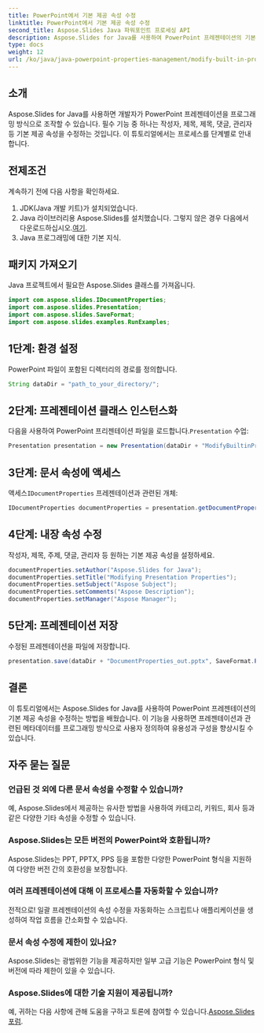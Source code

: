 ```yaml
---
title: PowerPoint에서 기본 제공 속성 수정
linktitle: PowerPoint에서 기본 제공 속성 수정
second_title: Aspose.Slides Java 파워포인트 프로세싱 API
description: Aspose.Slides for Java를 사용하여 PowerPoint 프레젠테이션의 기본 제공 속성을 수정하는 방법을 알아보세요. 프로그래밍 방식으로 프레젠테이션을 향상하세요.
type: docs
weight: 12
url: /ko/java/java-powerpoint-properties-management/modify-built-in-properties-powerpoint/
---
```

## 소개
Aspose.Slides for Java를 사용하면 개발자가 PowerPoint 프레젠테이션을 프로그래밍 방식으로 조작할 수 있습니다. 필수 기능 중 하나는 작성자, 제목, 제목, 댓글, 관리자 등 기본 제공 속성을 수정하는 것입니다. 이 튜토리얼에서는 프로세스를 단계별로 안내합니다.
## 전제조건
계속하기 전에 다음 사항을 확인하세요.
1. JDK(Java 개발 키트)가 설치되었습니다.
2.  Java 라이브러리용 Aspose.Slides를 설치했습니다. 그렇지 않은 경우 다음에서 다운로드하십시오.[여기](https://releases.aspose.com/slides/java/).
3. Java 프로그래밍에 대한 기본 지식.
## 패키지 가져오기
Java 프로젝트에서 필요한 Aspose.Slides 클래스를 가져옵니다.
```java
import com.aspose.slides.IDocumentProperties;
import com.aspose.slides.Presentation;
import com.aspose.slides.SaveFormat;
import com.aspose.slides.examples.RunExamples;
```
## 1단계: 환경 설정
PowerPoint 파일이 포함된 디렉터리의 경로를 정의합니다.
```java
String dataDir = "path_to_your_directory/";
```
## 2단계: 프레젠테이션 클래스 인스턴스화
 다음을 사용하여 PowerPoint 프리젠테이션 파일을 로드합니다.`Presentation` 수업:
```java
Presentation presentation = new Presentation(dataDir + "ModifyBuiltinProperties.pptx");
```
## 3단계: 문서 속성에 액세스
 액세스`IDocumentProperties` 프레젠테이션과 관련된 개체:
```java
IDocumentProperties documentProperties = presentation.getDocumentProperties();
```
## 4단계: 내장 속성 수정
작성자, 제목, 주제, 댓글, 관리자 등 원하는 기본 제공 속성을 설정하세요.
```java
documentProperties.setAuthor("Aspose.Slides for Java");
documentProperties.setTitle("Modifying Presentation Properties");
documentProperties.setSubject("Aspose Subject");
documentProperties.setComments("Aspose Description");
documentProperties.setManager("Aspose Manager");
```
## 5단계: 프레젠테이션 저장
수정된 프레젠테이션을 파일에 저장합니다.
```java
presentation.save(dataDir + "DocumentProperties_out.pptx", SaveFormat.Pptx);
```

## 결론
이 튜토리얼에서는 Aspose.Slides for Java를 사용하여 PowerPoint 프레젠테이션의 기본 제공 속성을 수정하는 방법을 배웠습니다. 이 기능을 사용하면 프레젠테이션과 관련된 메타데이터를 프로그래밍 방식으로 사용자 정의하여 유용성과 구성을 향상시킬 수 있습니다.
## 자주 묻는 질문
### 언급된 것 외에 다른 문서 속성을 수정할 수 있습니까?
예, Aspose.Slides에서 제공하는 유사한 방법을 사용하여 카테고리, 키워드, 회사 등과 같은 다양한 기타 속성을 수정할 수 있습니다.
### Aspose.Slides는 모든 버전의 PowerPoint와 호환됩니까?
Aspose.Slides는 PPT, PPTX, PPS 등을 포함한 다양한 PowerPoint 형식을 지원하여 다양한 버전 간의 호환성을 보장합니다.
### 여러 프레젠테이션에 대해 이 프로세스를 자동화할 수 있습니까?
전적으로! 일괄 프레젠테이션의 속성 수정을 자동화하는 스크립트나 애플리케이션을 생성하여 작업 흐름을 간소화할 수 있습니다.
### 문서 속성 수정에 제한이 있나요?
Aspose.Slides는 광범위한 기능을 제공하지만 일부 고급 기능은 PowerPoint 형식 및 버전에 따라 제한이 있을 수 있습니다.
### Aspose.Slides에 대한 기술 지원이 제공됩니까?
 예, 귀하는 다음 사항에 관해 도움을 구하고 토론에 참여할 수 있습니다.[Aspose.Slides 포럼](https://forum.aspose.com/c/slides/11).
